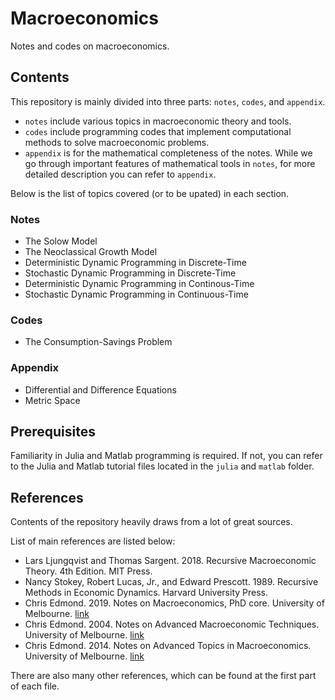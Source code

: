# Macroeconomics

Notes and codes on macroeconomics.

## Contents

This repository is mainly divided into three parts: `notes`, `codes`, and `appendix`.

- `notes` include various topics in macroeconomic theory and tools.
- `codes` include programming codes that implement computational methods to solve macroeconomic problems.
- `appendix` is for the mathematical completeness of the notes. While we go through important features of mathematical tools in `notes`, for more detailed description you can refer to `appendix`. 

Below is the list of topics covered (or to be upated) in each section.

### Notes

- The Solow Model
- The Neoclassical Growth Model
- Deterministic Dynamic Programming in Discrete-Time
- Stochastic Dynamic Programming in Discrete-Time
- Deterministic Dynamic Programming in Continous-Time
- Stochastic Dynamic Programming in Continuous-Time

### Codes

- The Consumption-Savings Problem

### Appendix

- Differential and Difference Equations
- Metric Space


## Prerequisites

Familiarity in Julia and Matlab programming is required. If not, you can refer to the Julia and Matlab tutorial files located in the `julia` and `matlab` folder.


## References

Contents of the repository heavily draws from a lot of great sources.

List of main references are listed below:

- Lars Ljungqvist and Thomas Sargent. 2018. Recursive Macroeconomic Theory. 4th Edition. MIT Press.
- Nancy Stokey, Robert Lucas, Jr., and Edward Prescott. 1989. Recursive Methods in Economic Dynamics. Harvard University Press.
- Chris Edmond. 2019. Notes on Macroeconomics, PhD core. University of Melbourne. [link](http://www.chrisedmond.net/phd2019.html)
- Chris Edmond. 2004. Notes on Advanced Macroeconomic Techniques. University of Melbourne. [link](http://www.chrisedmond.net/amt2004.html)
- Chris Edmond. 2014. Notes on Advanced Topics in Macroeconomics. University of Melbourne. [link](http://www.chrisedmond.net/phd2014.html)

There are also many other references, which can be found at the first part of each file.
